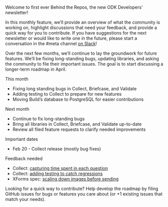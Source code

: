 Welcome to first ever Behind the Repos, the new ODK Developers’ newsletter!

In this monthly feature, we’ll provide an overview of what the community is working on, highlight discussions that need your feedback, and provide a quick way for you to contribute. If you have suggestions for the next newsletter or would like to write one in the future, please start a conversation in the #meta channel [on Slack](http://slack.opendatakit.org)!

Over the next few months, we’ll continue to lay the groundwork for future features. We’ll be fixing long-standing bugs, updating libraries, and asking the community to file their important issues. The goal is to start discussing a longer-term roadmap in April.

This month
* Fixing long standing bugs in Collect, Briefcase, and Validate
* Adding testing to Collect to prepare for new features
* Moving Build’s database to PostgreSQL for easier contributions

Next month
* Continue to fix long-standing bugs
* Bring all libraries in Collect, Briefcase, and Validate up-to-date
* Review all filed feature requests to clarify needed improvements

Important dates
* Feb 20 - Collect release (mostly bug fixes)

Feedback needed
* Collect: [capturing time spent in each question](https://github.com/opendatakit/collect/issues/257)
* Collect: [adding testing to catch regressions](https://github.com/opendatakit/collect/issues/392)
* XForms spec: [scaling down images before sending](https://github.com/opendatakit/xforms-spec/issues/79)

Looking for a quick way to contribute? Help develop the roadmap by
filing GitHub issues for bugs or features you care about (or +1
existing issues that match your needs).
